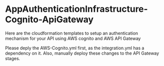 # AppAuthenticationInfrastructure-Cognito-ApiGateway
Here are the cloudformation templates to setup an authentication mechanism for your API using AWS cognito and AWS API Gateway

Please deply the AWS-Cognito.yml first, as the integration.yml has a dependency on it. Also, manually deploy these changes to the API Gateway stages.

